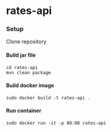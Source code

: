 # rates-api

### Setup

Clone repository

#### Build jar file

```shell
cd rates-api
mvn clean package
```

#### Build docker image
```shell
sudo docker build -t rates-api .
```

#### Run container
```shell
sudo docker run -it -p 80:80 rates-api
```
